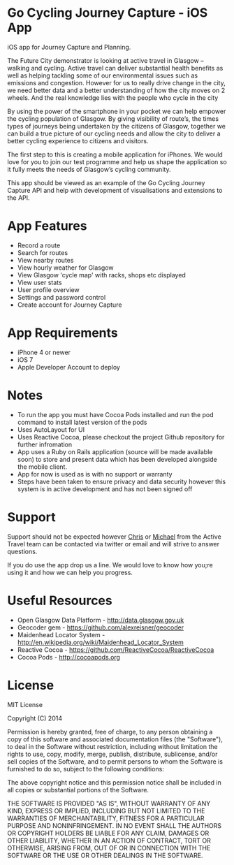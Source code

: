 Go Cycling Journey Capture - iOS App
====================================

iOS app for Journey Capture and Planning. 

The Future City demonstrator is looking at active travel in Glasgow – walking and cycling. Active travel can deliver substantial health benefits as well as helping tackling some of our environmental issues such as emissions and congestion.  However for us to really drive change in the city, we need better data and a better understanding of how the city moves on 2 wheels. And the real knowledge lies with the people who cycle in the city

By using the power of the smartphone in your pocket we can help empower the cycling population of Glasgow. By giving visibility of route’s, the times  types of journeys being undertaken by the citizens of Glasgow, together we can build a true picture of our cycling needs and allow the city to deliver a better cycling experience to citizens and visitors.

The first step to this is creating a mobile application for iPhones. We would love for you to join our test programme and help us shape the application so it fully meets the needs of Glasgow’s cycling community.

This app should be viewed as an example of the Go Cycling Journey Capture API and help with development of visualisations and extensions to the API.

App Features
============
* Record a route
* Search for routes
* View nearby routes
* View hourly weather for Glasgow
* View Glasgow 'cycle map' with racks, shops etc displayed
* View user stats
* User profile overview
* Settings and password control
* Create account for Journey Capture


App Requirements
================

* iPhone 4 or newer
* iOS 7
* Apple Developer Account to deploy

Notes
======
* To run the app you must have Cocoa Pods installed and run the pod command to install latest version of the pods
* Uses AutoLayout for UI
* Uses Reactive Cocoa, please checkout the project Github repository for further infromation
* App uses a Ruby on Rails application (source will be made available soon) to store and present data which has been developed alongside the mobile client.
* App for now is used as is with no support or warranty
* Steps have been taken to ensure privacy and data security however this system is in active development and has not been signed off

Support
========
Support should not be expected however <a href="http://twitter.com/chrisasaur">Chris</a> or <a href="http://twitter.com/_MDHayes">Michael</a> from the Active Travel team can be contacted via twitter or email and will strive to answer questions.

If you do use the app drop us a line. We would love to know how you;re using it and how we can help you progress.

Useful Resources
================

* Open Glasgow Data Platform - http://data.glasgow.gov.uk
* Geocoder gem - https://github.com/alexreisner/geocoder
* Maidenhead Locator System - http://en.wikipedia.org/wiki/Maidenhead_Locator_System
* Reactive Cocoa - https://github.com/ReactiveCocoa/ReactiveCocoa
* Cocoa Pods - http://cocoapods.org

License
========
MIT License

Copyright (C) 2014 <copyright Depth Hub>

Permission is hereby granted, free of charge, to any person obtaining a copy of this software and associated documentation files (the "Software"), to deal in the Software without restriction, including without limitation the rights to use, copy, modify, merge, publish, distribute, sublicense, and/or sell copies of the Software, and to permit persons to whom the Software is furnished to do so, subject to the following conditions:

The above copyright notice and this permission notice shall be included in all copies or substantial portions of the Software.

THE SOFTWARE IS PROVIDED "AS IS", WITHOUT WARRANTY OF ANY KIND, EXPRESS OR IMPLIED, INCLUDING BUT NOT LIMITED TO THE WARRANTIES OF MERCHANTABILITY, FITNESS FOR A PARTICULAR PURPOSE AND NONINFRINGEMENT. IN NO EVENT SHALL THE AUTHORS OR COPYRIGHT HOLDERS BE LIABLE FOR ANY CLAIM, DAMAGES OR OTHER LIABILITY, WHETHER IN AN ACTION OF CONTRACT, TORT OR OTHERWISE, ARISING FROM, OUT OF OR IN CONNECTION WITH THE SOFTWARE OR THE USE OR OTHER DEALINGS IN THE SOFTWARE.
